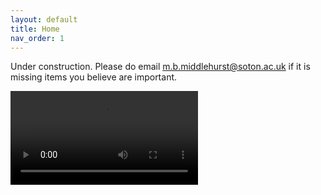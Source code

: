 ```yaml
---
layout: default
title: Home
nav_order: 1
---
```


Under construction. Please do email m.b.middlehurst@soton.ac.uk if it is missing items you believe are important.

<video onloadstart="this.volume=0.5" src="ECML2024-Demo.mp4" controls></video>
